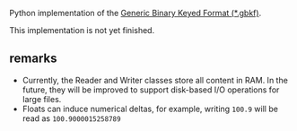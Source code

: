 
Python implementation of the [Generic Binary Keyed Format (*.gbkf)](https://gbkf-format.org).

This implementation is not yet finished.

## remarks
+ Currently, the Reader and Writer classes store all content in RAM. In the future, they will be improved to support disk-based I/O operations for large files.
+ Floats can induce numerical deltas, for example, writing `100.9` will be read as `100.9000015258789`